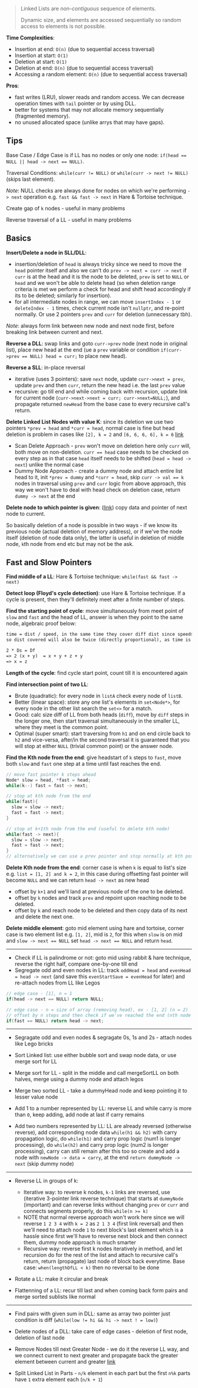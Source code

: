 > Linked Lists are _non-contiguous_ sequence of elements.
> 
> Dynamic size, and elements are accessed sequentially so random access to elements is not possible.

**Time Complexities**:
- Insertion at end: `O(n)` (due to sequential access traversal)
- Insertion at start: `O(1)`
- Deletion at start: `O(1)`
- Deletion at end: `O(n)` (due to sequential access traversal)
- Accessing a random element: `O(n)` (due to sequential access traversal)

**Pros**: 
- fast writes (LRU), slower reads and random access. We can decrease operation times with `tail` pointer or by using DLL.
- better for systems that may not allocate memory sequentially (fragmented memory).
- no unused allocated space (unlike arrys that may have gaps).

## Tips
Base Case / Edge Case is if LL has no nodes or only one node: `if(head == NULL || head -> next == NULL)`.

Traversal Conditions: `while(curr != NULL)` or `while(curr -> next != NULL)` (skips last element).

_Note_: NULL checks are always done for nodes on which we're performing `-> next` operation e.g. `fast && fast -> next` in Hare & Tortoise technique.

Create gap of `k` nodes - useful in many problems

Reverse traversal of a LL - useful in many problems

## Basics
**Insert/Delete a node in SLL/DLL**:
- insertion/deletion of `head` is always tricky since we need to move the `head` pointer itself and also we can't do `prev -> next = curr -> next` if `curr` is at the head and it is the node to be deleted, `prev` is set to `NULL` or `head` and we won't be able to delete head (so when deletion range criteria is met we perform a check for head and shift head accordingly if its to be deleted; similarly for insertion).
- for all intermediate nodes in range, we can move `insertIndex - 1` or `deleteIndex - 1` times, check current node isn't `nullptr`, and re-point normally. Or use 2 pointers `prev` and `curr` for deletion (unnecessary tbh).

_Note_: always form link between new node and next node first, before breaking link between current and next.

**Reverse a DLL**: swap links and goto `curr->prev` node (next node in original list), place new head at the end (ue a `prev` variable or condition `if(curr->prev == NULL) head = curr;` to place new head).

**Reverse a SLL**: in-place reversal
- iterative (uses 3 pointers): save `next` node, update `curr->next = prev`, update `prev` and then `curr`, return the new head i.e. the last `prev` value
- recursive: go till end and while coming back with recursion, update link for current node (`curr->next->next = curr; curr->next=NULL;`), and propagate returned `newHead` from the base case to every recursive call's return.

**Delete Linked List Nodes with value K**: since its deletion we use two pointers `*prev = head` and `*curr = head`, normal case is fine but head deletion is problem in cases like `[2], k = 2` and `[6, 6, 6, 6], k = 6` [link](https://leetcode.com/problems/remove-linked-list-elements/)
- Scan Delete Approach - `prev` won't move on deletion here only `curr` will, both move on non-deletion. `curr == head` case needs to be checked on every step as in that case `head` itself needs to be shifted (`head = head -> next`) unlike the normal case
- Dummy Node Approach - create a dummy node and attach entire list head to it, init `*prev = dummy` and `*curr = head`, skip `curr -> val == k` nodes in traversal using `prev` and `curr` logic from above approach, this way we won't have to deal with head check on deletion case, return `dummy -> next` at the end

**Delete node to which pointer is given**: ([link](https://leetcode.com/problems/delete-node-in-a-linked-list)) copy data and pointer of next node to current.

So basically deletion of a node is possible in two ways - if we know its previous node (actual deletion of memory address), or if we've the node itself (deletion of node data only), the latter is useful in deletion of middle node, `k`th node from end etc but may not be the ask.

## Fast and Slow Pointers
**Find middle of a LL**: Hare & Tortoise technique: `while(fast && fast -> next)`

**Detect loop (Floyd's cycle detection)**: use Hare & Tortoise technique. If a cycle is present, then they'll definitely meet after a finite number of steps.

**Find the starting point of cycle**: move simultaneously from meet point of `slow` and `fast` and the head of LL, answer is when they point to the same node, algebraic proof below:
```txt
time = dist / speed, in the same time they cover diff dist since speeds are diff (2 times the other)
so dist covered will also be twice (directly proportional), as time is constant for both

2 * Ds = Df
=> 2 (x + y)  = x + y + z + y
=> x = z
```

**Length of the cycle**: find cycle start point, count till it is encountered again

**Find intersection point of two LL**:
- Brute (quadratic): for every node in `listA` check every node of `listB`.
- Better (linear space): store any one list's elements in `set<Node*>`, for every node in the other list search the `set<>` for a match.
- Good: calc size diff of LL from both heads (`diff`), move by `diff` steps in the longer one, then start traversal simultaneously in the smaller LL, where they meet is the common point.
- Optimal (super smart): start traversing from `h1` and on end circle back to `h2` and vice-versa, after/in the second traversal it is guaranteed that you will stop at either `NULL` (trivial common point) or the answer node.

**Find the Kth node from the end**: give headstart of `k` steps to `fast`, move both `slow` and `fast` one step at a time until fast reaches the end.
```cpp
// move fast pointer k steps ahead
Node* slow = head, *fast = head;
while(k--) fast = fast -> next;

// stop at kth node from the end
while(fast){
  slow = slow -> next;
  fast = fast -> next;
}

// stop at k+1th node from the end (useful to delete kth node)
while(fast -> next){
  slow = slow -> next;
  fast = fast -> next;
}
// alternatively we can use a prev pointer and stop normally at kth position
```

**Delete Kth node from the end**: corner case is when `k` is equal to list's size e.g. `list = [1, 2] and k = 2`, in this case during offsetting fast pointer will become `NULL` and we can return `head -> next` as new head
- offset by `k+1` and we'll land at previous node of the one to be deleted.
- offset by `k` nodes and track `prev` and repoint upon reaching node to be deleted.
- offset by `k` and reach node to be deleted and then copy data of its next and delete the next one.

**Delete middle element**: goto mid element using hare and tortoise, corner case is two element list e.g. `[1, 2]`, mid is `2`, for this when `slow` is on mid and `slow -> next == NULL` set `head -> next == NULL` and return `head`.

---

- Check if LL is palindrome or not: goto mid using rabbit & hare technique, reverse the right half, compare one-by-one till end
- Segregate odd and even nodes in LL: track `oddHead = head` and `evenHead = head -> next` (and save this `evenStartSave = evenHead` for later) and re-attach nodes from LL like Legos

```cpp
// edge case - [1], n = 1
if(head -> next == NULL) return NULL;

// edge case - n = size of array (removing head), ex - [1, 2] (n = 2)
// offset by n steps and then check if we've reached the end (nth node from the end is head)
if(fast == NULL) return head -> next;
```

---

- Segragate odd and even nodes & segragate 0s, 1s and 2s - attach nodes like Lego bricks

- Sort Linked list: use either bubble sort and swap node data, or use merge sort for LL

- Merge sort for LL - split in the middle and call mergeSortLL on both halves, merge using a dummy node and attach legos

- Merge two sorted LL - take a dummyHead node and keep pointing it to lesser value node

- Add 1 to a number represented by LL: reverse LL and while carry is more than `0`, keep adding, add node at last if carry remains

- Add two numbers represented by LL: LL are already reversed (otherwise reverse), add corresponding node data `while(h1 && h2)` with carry propagation logic, do `while(h1)` and carry prop logic (num1 is longer processing), do `while(h2)` and carry prop logic (num2 is longer processing), carry can still remain after this too so create and add a node with `newNode -> data = carry`, at the end `return dummyNode -> next` (skip dummy node)

---

- Reverse LL in groups of k: 
  - Iterative way: to reverse k nodes, `k-1` links are reversed, use (iterative 3-pointer link reverse technique) that starts at `dummyNode` (important) and can reverse links without changing `prev` or `curr` and connects segments properly, do this `while(n >= k)`
  - NOTE that normal reverse approach won't work here since we will reverse `1 2 3 4` with `k = 2` as `2 1 3 4` (first link reversal) and then we'll need to attach node `1` to next block's last element which is a hassle since first we'll have to reverse next block and then connect them, dummy node approach is much smarter
  - Recursive way: reverse first k nodes iteratively in method, and let recursion do for the rest of the list and attach to recursive call's return, return (propagate) last node of block back everytime. Base case: `when(lengthOfLL < k)` then no reversal to be done

- Rotate a LL: make it circular and break

- Flattenning of a LL: recur till last and when coming back form pairs and merge sorted sublists like normal

---

- Find pairs with given sum in DLL: same as array two pointer just condition is diff (`while(low != hi && hi -> next ! = low)`)

- Delete nodes of a DLL: take care of edge cases - deletion of first node, deletion of last node

- Remove Nodes till next Greater Node - we do it the reverse LL way, and we connect current to next greater and propagate back the greater element between current and greater [link](https://leetcode.com/problems/remove-nodes-from-linked-list/)

- Split Linked List in Parts - `n/k` element in each part but the first `n%k` parts have `1` extra element each (`n/k + 1`)
